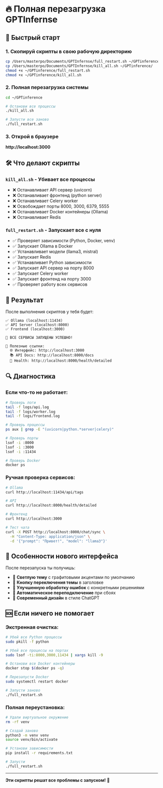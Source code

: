 # 🔥 Полная перезагрузка GPTInfernse

## 🚀 Быстрый старт

### 1. Скопируй скрипты в свою рабочую директорию
```bash
cp /Users/masterpo/Documents/GPTInfernse/full_restart.sh ~/GPTinference/
cp /Users/masterpo/Documents/GPTInfernse/kill_all.sh ~/GPTinference/
chmod +x ~/GPTinference/full_restart.sh
chmod +x ~/GPTinference/kill_all.sh
```

### 2. Полная перезагрузка системы
```bash
cd ~/GPTinference

# Останови все процессы
./kill_all.sh

# Запусти все заново
./full_restart.sh
```

### 3. Открой в браузере
**http://localhost:3000**

## 🛠️ Что делают скрипты

### `kill_all.sh` - Убивает все процессы
- ❌ Останавливает API сервер (uvicorn)
- ❌ Останавливает фронтенд (python server)
- ❌ Останавливает Celery worker
- ❌ Освобождает порты 8000, 3000, 6379, 5555
- ❌ Останавливает Docker контейнеры (Ollama)
- ❌ Останавливает Redis

### `full_restart.sh` - Запускает все с нуля
- ✅ Проверяет зависимости (Python, Docker, venv)
- ✅ Запускает Ollama в Docker
- ✅ Устанавливает модели (llama3, mistral)
- ✅ Запускает Redis
- ✅ Устанавливает Python зависимости
- ✅ Запускает API сервер на порту 8000
- ✅ Запускает Celery worker
- ✅ Запускает фронтенд на порту 3000
- ✅ Проверяет работу всех сервисов

## 🎯 Результат

После выполнения скриптов у тебя будет:

```
✅ Ollama (localhost:11434)
✅ API Server (localhost:8000)  
✅ Frontend (localhost:3000)

🎉 ВСЕ СЕРВИСЫ ЗАПУЩЕНЫ УСПЕШНО!

🔗 Полезные ссылки:
  🌐 Интерфейс: http://localhost:3000
  📚 API Docs: http://localhost:8000/docs
  🏥 Health: http://localhost:8000/health/detailed
```

## 🔍 Диагностика

### Если что-то не работает:
```bash
# Проверь логи
tail -f logs/api.log
tail -f logs/worker.log
tail -f logs/frontend.log

# Проверь процессы
ps aux | grep -E "(uvicorn|python.*server|celery)"

# Проверь порты
lsof -i :8000
lsof -i :3000
lsof -i :11434

# Проверь Docker
docker ps
```

### Ручная проверка сервисов:
```bash
# Ollama
curl http://localhost:11434/api/tags

# API
curl http://localhost:8000/health/detailed

# Фронтенд
curl http://localhost:3000

# Тест чата
curl -X POST http://localhost:8000/chat/sync \
  -H "Content-Type: application/json" \
  -d '{"prompt": "Привет!", "model": "llama3"}'
```

## 🎨 Особенности нового интерфейса

После перезапуска ты получишь:

- 🎨 **Светлую тему** с графитовыми акцентами по умолчанию
- 🌙 **Кнопку переключения темы** в заголовке
- 🔧 **Улучшенную обработку ошибок** с конкретными решениями
- 🚀 **Автоматическое переподключение** при сбоях
- 💬 **Современный дизайн** в стиле ChatGPT

## 🆘 Если ничего не помогает

### Экстренная очистка:
```bash
# Убей все Python процессы
sudo pkill -f python

# Убей все процессы на портах
sudo lsof -ti:8000,3000,11434 | xargs kill -9

# Останови все Docker контейнеры
docker stop $(docker ps -q)

# Перезапусти Docker
sudo systemctl restart docker

# Запусти заново
./full_restart.sh
```

### Полная переустановка:
```bash
# Удали виртуальное окружение
rm -rf venv

# Создай заново
python3 -m venv venv
source venv/bin/activate

# Установи зависимости
pip install -r requirements.txt

# Запусти
./full_restart.sh
```

---

**Эти скрипты решат все проблемы с запуском!** 🚀
